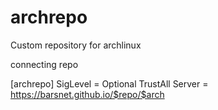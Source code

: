 # archrepo
Custom repository for archlinux


connecting repo

[archrepo]
SigLevel = Optional TrustAll
Server = https://barsnet.github.io/$repo/$arch
